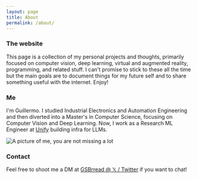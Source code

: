 ```yaml
---
layout: page
title: About
permalink: /about/
---
```


### The website

This page is a collection of my personal projects and thoughts, primarily focused on computer vision, deep learning, virtual and augmented reality, programming, and related stuff. I can't promise to stick to these all the time but the main goals are to document things for my future self and to share something useful with the internet. Enjoy!

### Me

I'm Guillermo. I studied Industrial Electronics and Automation Engineering and then diverted into a Master's in Computer Science, focusing on Computer Vision and Deep Learning. Now, I work as a Research ML Engineer at [Unify](https://unify.ai/) building infra for LLMs.

<img src="{{ site.baseurl }}/images/about.jpg" alt="A picture of me, you are not missing a lot"/>

### Contact

Feel free to shoot me a DM at [GSBrread @ 𝕏 / Twitter](https://twitter.com/GSBrread) if you want to chat!
